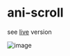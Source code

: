 # ani-scroll
see [live](https://petitoff-ani-scroll.netlify.app/) version


![image](https://user-images.githubusercontent.com/88893601/194941552-ff22107b-6a91-424d-9eb7-345b27b64bd3.png)
